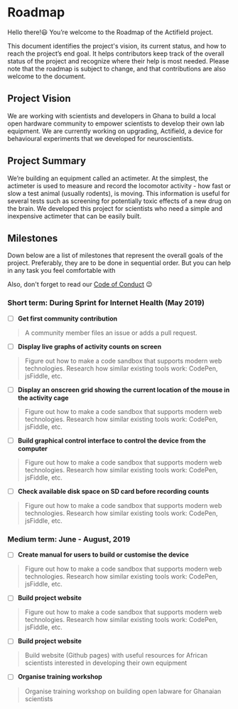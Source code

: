 # Roadmap

Hello there!😃 You’re welcome to the Roadmap of the Actifield project. 

This document identifies the project's vision, its current status, and how to reach the project’s end goal. It helps contributors keep track of the overall status of the project and recognize where their help is most needed. Please note that the roadmap is subject to change, and that contributions are also welcome to the document.

## Project Vision
We are working with scientists and developers in Ghana to build a local open hardware community to empower scientists to develop their own lab equipment. We are currently working on upgrading, Actifield, a device for behavioural experiments that we developed for neuroscientists.

## Project Summary
We’re building an equipment called an actimeter. At the simplest, the actimeter is used to measure and record the locomotor activity - how fast or slow a test animal (usually rodents), is moving. This information is useful for several tests such as screening for potentially toxic effects of a new drug on the brain. We developed this project for scientists who need a simple and inexpensive actimeter that can be easily built. 
 
## Milestones

Down below are a list of milestones that represent the overall goals of the project. Preferably, they are to be done in sequential order. But you can help in any task you feel comfortable with

Also, don't forget to read our [Code of Conduct](CODE_OF_CONDUCT.md) 😉

### Short term: During Sprint for Internet Health (May 2019)

- [ ] **Get first community contribution**
> A community member files an issue or adds a pull request.

- [ ] **Display live graphs of activity counts on screen**
> Figure out how to make a code sandbox that supports modern web technologies. Research how similar existing tools work: CodePen, jsFiddle, etc.

- [ ] **Display an onscreen grid showing the current location of the mouse in the activity cage**
> Figure out how to make a code sandbox that supports modern web technologies. Research how similar existing tools work: CodePen, jsFiddle, etc.

- [ ] **Build graphical control interface to control the device from the computer**
> Figure out how to make a code sandbox that supports modern web technologies. Research how similar existing tools work: CodePen, jsFiddle, etc.

- [ ] **Check available disk space on SD card before recording counts**
> Figure out how to make a code sandbox that supports modern web technologies. Research how similar existing tools work: CodePen, jsFiddle, etc.


### Medium term: June - August, 2019 

- [ ] **Create manual for users to build or customise the device**
> Figure out how to make a code sandbox that supports modern web technologies. Research how similar existing tools work: CodePen, jsFiddle, etc.

- [ ] **Build project website**
> Figure out how to make a code sandbox that supports modern web technologies. Research how similar existing tools work: CodePen, jsFiddle, etc.

- [ ] **Build project website**
> Build website (Github pages) with useful resources for African scientists interested in developing their own equipment

- [ ] **Organise training workshop**
> Organise training workshop on building open labware for Ghanaian scientists 

